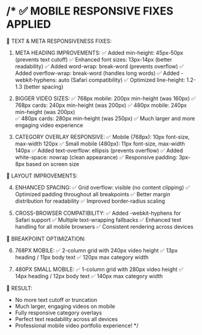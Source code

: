 /* ✅ MOBILE RESPONSIVE FIXES APPLIED
==============================================

🎯 TEXT & META RESPONSIVENESS FIXES:

1. META HEADING IMPROVEMENTS:
   ✅ Added min-height: 45px-50px (prevents text cutoff)
   ✅ Enhanced font sizes: 13px-14px (better readability)
   ✅ Added word-wrap: break-word (prevents overflow)
   ✅ Added overflow-wrap: break-word (handles long words)
   ✅ Added -webkit-hyphens: auto (Safari compatibility)
   ✅ Optimized line-height: 1.2-1.3 (better spacing)

2. BIGGER VIDEO SIZES:
   ✅ 768px mobile: 200px min-height (was 160px)
   ✅ 768px cards: 240px min-height (was 200px)
   ✅ 480px mobile: 240px min-height (was 200px)  
   ✅ 480px cards: 280px min-height (was 250px)
   ✅ Much larger and more engaging video experience

3. CATEGORY OVERLAY RESPONSIVE:
   ✅ Mobile (768px): 10px font-size, max-width 120px
   ✅ Small mobile (480px): 11px font-size, max-width 140px
   ✅ Added text-overflow: ellipsis (prevents overflow)
   ✅ Added white-space: nowrap (clean appearance)
   ✅ Responsive padding: 3px-8px based on screen size

🎨 LAYOUT IMPROVEMENTS:

4. ENHANCED SPACING:
   ✅ Grid overflow: visible (no content clipping)
   ✅ Optimized padding throughout all breakpoints
   ✅ Better margin distribution for readability
   ✅ Improved border-radius scaling

5. CROSS-BROWSER COMPATIBILITY:
   ✅ Added -webkit-hyphens for Safari support
   ✅ Multiple text-wrapping fallbacks
   ✅ Enhanced text handling for all mobile browsers
   ✅ Consistent rendering across devices

📱 BREAKPOINT OPTIMIZATION:

6. 768PX MOBILE:
   ✅ 2-column grid with 240px video height
   ✅ 13px heading / 11px body text
   ✅ 120px max category width

7. 480PX SMALL MOBILE:
   ✅ 1-column grid with 280px video height
   ✅ 14px heading / 12px body text
   ✅ 140px max category width

🚀 RESULT: 
- No more text cutoff or truncation
- Much larger, engaging videos on mobile
- Fully responsive category overlays
- Perfect text readability across all devices
- Professional mobile video portfolio experience!
*/
